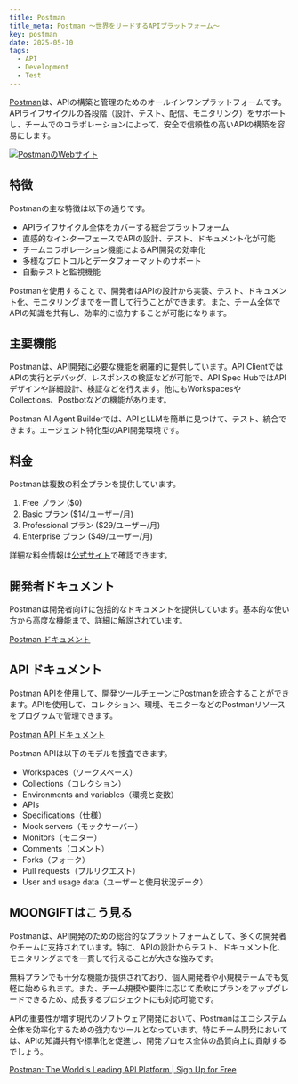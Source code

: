 ```yaml
---
title: Postman
title_meta: Postman 〜世界をリードするAPIプラットフォーム〜
key: postman
date: 2025-05-10
tags:
  - API
  - Development
  - Test
---
```


[Postman](https://www.postman.com/)は、APIの構築と管理のためのオールインワンプラットフォームです。APIライフサイクルの各段階（設計、テスト、配信、モニタリング）をサポートし、チームでのコラボレーションによって、安全で信頼性の高いAPIの構築を容易にします。

[![PostmanのWebサイト](/img/services/postman.jpg)](https://www.postman.com/)

<!--more-->

## 特徴

Postmanの主な特徴は以下の通りです。

- APIライフサイクル全体をカバーする総合プラットフォーム
- 直感的なインターフェースでAPIの設計、テスト、ドキュメント化が可能
- チームコラボレーション機能によるAPI開発の効率化
- 多様なプロトコルとデータフォーマットのサポート
- 自動テストと監視機能

Postmanを使用することで、開発者はAPIの設計から実装、テスト、ドキュメント化、モニタリングまでを一貫して行うことができます。また、チーム全体でAPIの知識を共有し、効率的に協力することが可能になります。

## 主要機能

Postmanは、API開発に必要な機能を網羅的に提供しています。API ClientではAPIの実行とデバッグ、レスポンスの検証などが可能で、API Spec HubではAPIデザインや詳細設計、検証などを行えます。他にもWorkspacesやCollections、Postbotなどの機能があります。

Postman AI Agent Builderでは、APIとLLMを簡単に見つけて、テスト、統合できます。エージェント特化型のAPI開発環境です。

## 料金

Postmanは複数の料金プランを提供しています。

1. Free プラン ($0)
2. Basic プラン ($14/ユーザー/月)
3. Professional プラン ($29/ユーザー/月)
4. Enterprise プラン ($49/ユーザー/月)

詳細な料金情報は[公式サイト](https://www.postman.com/pricing/)で確認できます。

## 開発者ドキュメント

Postmanは開発者向けに包括的なドキュメントを提供しています。基本的な使い方から高度な機能まで、詳細に解説されています。

[Postman ドキュメント](https://learning.postman.com/docs/)

## API ドキュメント

Postman APIを使用して、開発ツールチェーンにPostmanを統合することができます。APIを使用して、コレクション、環境、モニターなどのPostmanリソースをプログラムで管理できます。

[Postman API ドキュメント](https://learning.postman.com/docs/developer/postman-api/intro-api/)

Postman APIは以下のモデルを捜査できます。

- Workspaces（ワークスペース）
- Collections（コレクション）
- Environments and variables（環境と変数）
- APIs
- Specifications（仕様）
- Mock servers（モックサーバー）
- Monitors（モニター）
- Comments（コメント）
- Forks（フォーク）
- Pull requests（プルリクエスト）
- User and usage data（ユーザーと使用状況データ）

## MOONGIFTはこう見る

Postmanは、API開発のための総合的なプラットフォームとして、多くの開発者やチームに支持されています。特に、APIの設計からテスト、ドキュメント化、モニタリングまでを一貫して行えることが大きな強みです。

無料プランでも十分な機能が提供されており、個人開発者や小規模チームでも気軽に始められます。また、チーム規模や要件に応じて柔軟にプランをアップグレードできるため、成長するプロジェクトにも対応可能です。

APIの重要性が増す現代のソフトウェア開発において、Postmanはエコシステム全体を効率化するための強力なツールとなっています。特にチーム開発においては、APIの知識共有や標準化を促進し、開発プロセス全体の品質向上に貢献するでしょう。

[Postman: The World's Leading API Platform \| Sign Up for Free](https://www.postman.com/)